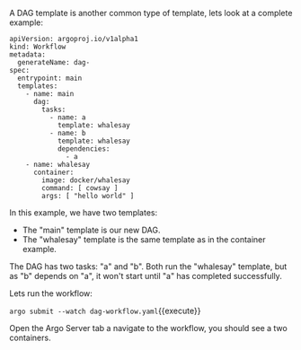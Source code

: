 A DAG template is another common type of template, lets look at a complete example:

```
apiVersion: argoproj.io/v1alpha1
kind: Workflow
metadata:
  generateName: dag-
spec:
  entrypoint: main
  templates:
    - name: main
      dag:
        tasks:
          - name: a
            template: whalesay
          - name: b
            template: whalesay
            dependencies:
              - a
    - name: whalesay
      container:
        image: docker/whalesay
        command: [ cowsay ]
        args: [ "hello world" ]

```

In this example, we have two templates:

* The "main" template is our new DAG.
* The "whalesay" template is the same template as in the container example.
  
The DAG has two tasks: "a" and "b". Both run the "whalesay" template, but as "b" depends on "a", it won't start until "a" has completed successfully.

Lets run the workflow:

`argo submit --watch dag-workflow.yaml`{{execute}}

Open the Argo Server tab a navigate to the workflow, you should see a two containers.

